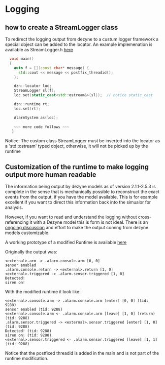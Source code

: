 # Logging 


## how to create a StreamLogger class 

To redirect the logging output from dezyne to a custum logger framework a special object can be
added to the locator. An example implemenation is available as StreamLogger.h [here](https://github.com/VerumSoftwareTools/DezyneCommunity/blob/master/examples/StreamLogger.h)

```cpp
  void main()
  {
    auto f = [](const char* message) {
      std::cout << message << postfix_threadid();
    };

    dzn::locator loc;
    StreamLogger sl(f);
    loc.set(static_cast<std::ostream&>(sl));  // notice static_cast 

    dzn::runtime rt;
    loc.set(rt);

    AlarmSystem as(loc);
    
    ~~~ more code follows ~~~
   }
```
Notice: The custom class StreamLogger must be inserted into the locator as a 'std::ostream' typed object, otherwise, it will not be picked up by the runtime
 

## Customization of the runtime to make logging output more human readable

The information being output by dezyne models as of version 2.1.1-2.5.3 is complete in the sense that is mechanically possible to reconstruct the exact events from the output, if you have the model available. This is for example excellent if you want to direct this information back into the simualor for analysis.

However, if you want to read and understand the logging without cross-referencing it with a Dezyne model this is form is not ideal.
There is an [ongoing discussion](https://github.com/janwilmans/DezyneSamples/issues/1) and effort to make the output coming from dezyne models customizable.

A working prototype of a modified Runtime is available [here](https://github.com/janwilmans/DezyneSamples/blob/master/Alarm/dzn/runtime.hh)

Originally the output was:

```
<external>.arm -> .alarm.console.arm [0, 0]
sensor enabled
.alarm.console.return -> <external>.return [1, 0]
<external>.triggered -> .alarm.sensor.triggered [1, 0]
Detected!
siren on!
``` 

With the modified runtime it look like:
```
<external>.console.arm -> .alarm.console.arm [enter] [0, 0] (tid: 9288)
sensor enabled (tid: 9288)
<external>.console.arm <- .alarm.console.arm [leave] [1, 0] (return) (tid: 9288)
.alarm.sensor.triggered -> <external>.sensor.triggered [enter] [1, 0] (tid: 9288)
Detected! (tid: 9288)
siren on! (tid: 9288)
<external>.sensor.triggered <- .alarm.sensor.triggered [leave] [1, 1] (tid: 9288)
```

Notice that the postfixed threadid is added in the main and is not part of the runtime modification.

